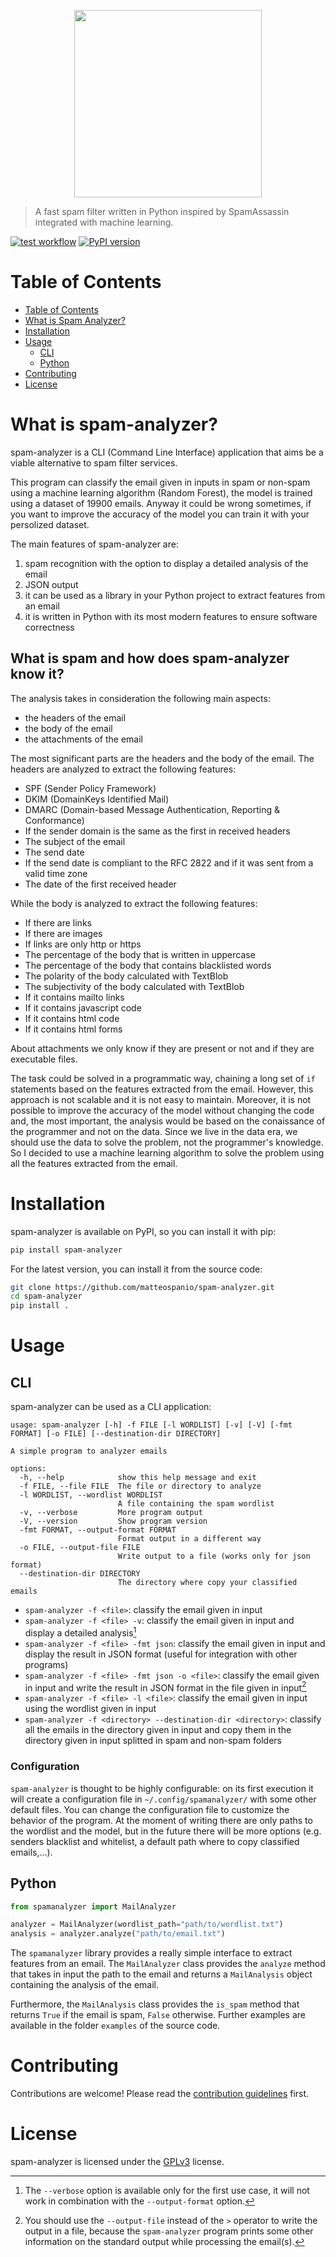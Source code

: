 <p style="display:flex;align-items:center;justify-content:center">
    <img src="http://matteospanio.me/assets/images/spam-detector-logo_transparent.png" width="300px" />
</p>

> A fast spam filter written in Python inspired by SpamAssassin integrated with machine learning.

[![test workflow](https://github.com/matteospanio/spam-analyzer/actions/workflows/test.yml/badge.svg)](https://github.com/matteospanio/spam-analyzer/actions/workflows/test.yml/badge.svg)
[![PyPI version](https://badge.fury.io/py/spam-analyzer.svg)](https://badge.fury.io/py/spam-analyzer)
<!-- [![Coverage Status](https://coveralls.io/repos/github/matteospanio/spam-analyzer/badge.svg?branch=master)](https://coveralls.io/github/matteospanio/spam-analyzer?branch=master) -->

# Table of Contents

- [Table of Contents](#table-of-contents)
- [What is Spam Analyzer?](#what-is-spam-analyzer)
- [Installation](#installation)
- [Usage](#usage)
  * [CLI](#cli)
  * [Python](#python)
- [Contributing](#contributing)
- [License](#license)


# What is spam-analyzer?

spam-analyzer is a CLI (Command Line Interface) application that aims be a viable alternative to spam filter services.

This program can classify the email given in inputs in spam or non-spam using a machine learning algorithm (Random Forest), the model is trained using a dataset of 19900 emails. Anyway it could be wrong sometimes, if you want to improve the accuracy of the model you can train it with your persolized dataset.

The main features of spam-analyzer are:

1. spam recognition with the option to display a detailed analysis of the email
2. JSON output
3. it can be used as a library in your Python project to extract features from an email
4. it is written in Python with its most modern features to ensure software correctness

## What is spam and how does spam-analyzer know it?

The analysis takes in consideration the following main aspects:
- the headers of the email
- the body of the email
- the attachments of the email

The most significant parts are the headers and the body of the email. The headers are analyzed to extract the following features:
- SPF (Sender Policy Framework)
- DKIM (DomainKeys Identified Mail)
- DMARC (Domain-based Message Authentication, Reporting & Conformance)
- If the sender domain is the same as the first in received headers
- The subject of the email
- The send date
- If the send date is compliant to the RFC 2822 and if it was sent from a valid time zone
- The date of the first received header

While the body is analyzed to extract the following features:
- If there are links
- If there are images
- If links are only http or https
- The percentage of the body that is written in uppercase
- The percentage of the body that contains blacklisted words
- The polarity of the body calculated with TextBlob
- The subjectivity of the body calculated with TextBlob
- If it contains mailto links
- If it contains javascript code
- If it contains html code
- If it contains html forms

About attachments we only know if they are present or not and if they are executable files.

The task could be solved in a programmatic way, chaining a long set of `if` statements based on the features extracted from the email. However, this approach is not scalable and it is not easy to maintain. Moreover, it is not possible to improve the accuracy of the model without changing the code and, the most important, the analysis would be based on the conaissance of the programmer and not on the data. Since we live in the data era, we should use the data to solve the problem, not the programmer's knowledge. So I decided to use a machine learning algorithm to solve the problem using all the features extracted from the email.

# Installation

spam-analyzer is available on PyPI, so you can install it with pip:

```bash
pip install spam-analyzer
```

For the latest version, you can install it from the source code:

```bash
git clone https://github.com/matteospanio/spam-analyzer.git
cd spam-analyzer
pip install .
```

# Usage

## CLI

spam-analyzer can be used as a CLI application:

```
usage: spam-analyzer [-h] -f FILE [-l WORDLIST] [-v] [-V] [-fmt FORMAT] [-o FILE] [--destination-dir DIRECTORY]

A simple program to analyzer emails

options:
  -h, --help            show this help message and exit
  -f FILE, --file FILE  The file or directory to analyze
  -l WORDLIST, --wordlist WORDLIST
                        A file containing the spam wordlist
  -v, --verbose         More program output
  -V, --version         Show program version
  -fmt FORMAT, --output-format FORMAT
                        Format output in a different way
  -o FILE, --output-file FILE
                        Write output to a file (works only for json format)
  --destination-dir DIRECTORY
                        The directory where copy your classified emails
```

-  `spam-analyzer -f <file>`: classify the email given in input
-  `spam-analyzer -f <file> -v`: classify the email given in input and display a detailed analysis[^1]
-  `spam-analyzer -f <file> -fmt json`: classify the email given in input and display the result in JSON format (useful for integration with other programs)
-  `spam-analyzer -f <file> -fmt json -o <file>`: classify the email given in input and write the result in JSON format in the file given in input[^2]
-  `spam-analyzer -f <file> -l <file>`: classify the email given in input using the wordlist given in input
-  `spam-analyzer -f <directory> --destination-dir <directory>`: classify all the emails in the directory given in input and copy them in the directory given in input splitted in spam and non-spam folders

### Configuration

`spam-analyzer` is thought to be highly configurable: on its first execution it will create a configuration file in `~/.config/spamanalyzer/` with some other default files. You can change the configuration file to customize the behavior of the program. At the moment of writing there are only paths to the wordlist and the model, but in the future there will be more options (e.g. senders blacklist and whitelist, a default path where to copy classified emails,...).

[^1]: The `--verbose` option is available only for the first use case, it will not work in combination with the `--output-format` option.

[^2]: You should use the `--output-file` instead of the `>` operator to write the output in a file, because the `spam-analyzer` program prints some other information on the standard output while processing the email(s).

## Python

```python
from spamanalyzer import MailAnalyzer

analyzer = MailAnalyzer(wordlist_path="path/to/wordlist.txt")
analysis = analyzer.analyze("path/to/email.txt")
```

The `spamanalyzer` library provides a really simple interface to extract features from an email. The `MailAnalyzer` class provides the `analyze` method that takes in input the path to the email and returns a `MailAnalysis` object containing the analysis of the email.

Furthermore, the `MailAnalysis` class provides the `is_spam` method that returns `True` if the email is spam, `False` otherwise. Further examples are available in the folder `examples` of the source code.

# Contributing

Contributions are welcome! Please read the [contribution guidelines](CONTRIBUTING.md) first.

# License

spam-analyzer is licensed under the [GPLv3](LICENSE) license.
